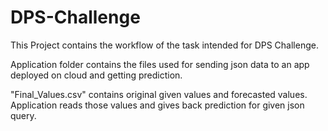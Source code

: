 # DPS-Challenge

This Project contains the workflow of the task intended for DPS Challenge.

Application folder contains the files used for sending json data to an app deployed on cloud and getting prediction.

"Final_Values.csv" contains original given values and forecasted values. Application reads those values and gives back prediction for given json query.
